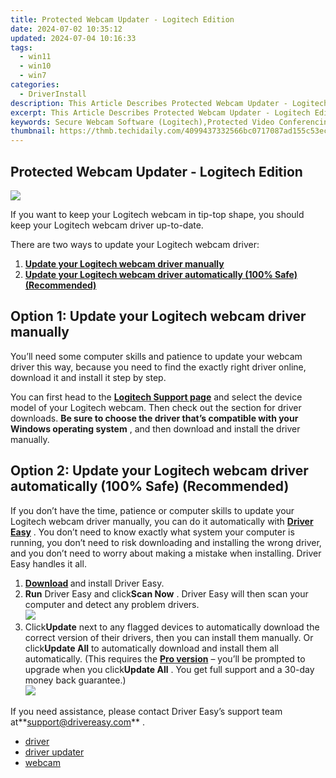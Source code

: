 ```yaml
---
title: Protected Webcam Updater - Logitech Edition
date: 2024-07-02 10:35:12
updated: 2024-07-04 10:16:33
tags:
  - win11
  - win10
  - win7
categories:
  - DriverInstall
description: This Article Describes Protected Webcam Updater - Logitech Edition
excerpt: This Article Describes Protected Webcam Updater - Logitech Edition
keywords: Secure Webcam Software (Logitech),Protected Video Conferencing (Webcam),Logitech Privacy-Enhanced Camera Update,Safeguarded Online Camera Applications,Enhanced Security for Logitech Cameras,Secure Logitech Webcam Updates,Improved Privacy Settings (Logitech)
thumbnail: https://thmb.techidaily.com/4099437332566bc0717087ad155c53eccdb95fb25198b821350f08a36ef32c9d.jpg
---
```


## Protected Webcam Updater - Logitech Edition

![](https://images.drivereasy.com/wp-content/uploads/2018/07/img_5b56c4f0a3b99.jpg)

 If you want to keep your Logitech webcam in tip-top shape, you should keep your Logitech webcam driver up-to-date.

There are two ways to update your Logitech webcam driver:

1. [**Update your Logitech webcam driver manually**](#method1)
2. **[Update your Logitech webcam driver automatically (100% Safe) (Recommended)](#method2)**

## Option 1: Update your Logitech webcam driver manually

 You’ll need some computer skills and patience to update your webcam driver this way, because you need to find the exactly right driver online, download it and install it step by step.

 You can first head to the **[Logitech Support page](https://support.logitech.com/en%5Fus/downloads)**  and select the device model of your Logitech webcam. Then check out the section for driver downloads. **Be sure to choose the driver that’s compatible with your Windows operating system** , and then download and install the driver manually.

## Option 2: Update your Logitech webcam driver automatically (100% Safe) (Recommended)

 If you don’t have the time, patience or computer skills to update your Logitech webcam driver manually, you can do it automatically with **[Driver Easy](https://tools.techidaily.com/drivereasy/download/)**  . You don’t need to know exactly what system your computer is running, you don’t need to risk downloading and installing the wrong driver, and you don’t need to worry about making a mistake when installing. Driver Easy handles it all.

1. **[Download](https://tools.techidaily.com/drivereasy/download/) [](https://tools.techidaily.com/drivereasy/download/)**  and install Driver Easy.
2. **Run** Driver Easy and click**Scan Now** . Driver Easy will then scan your computer and detect any problem drivers.  
![](https://images.drivereasy.com/wp-content/uploads/2018/09/img_5b9642ac73300.jpg)
3. Click**Update** next to any flagged devices to automatically download the correct version of their drivers, then you can install them manually. Or click**Update All** to automatically download and install them all automatically. (This requires the **[Pro version](https://tools.techidaily.com/drivereasy/download/)**  – you’ll be prompted to upgrade when you click**Update All** . You get full support and a 30-day money back guarantee.)  
![](https://images.drivereasy.com/wp-content/uploads/2018/09/img_5ba9ec89101ab.jpg)

 If you need assistance, please contact Driver Easy’s support team at**<support@drivereasy.com>** .  

* [driver](https://tools.techidaily.com/drivereasy/download/)
* [driver updater](https://store.drivereasy.com/order/cart.php?PRODS=4731822&QTY=1&AFFILIATE=108875)
* [webcam](https://tools.techidaily.com/drivereasy/download/)

<ins class="adsbygoogle"
     style="display:block"
     data-ad-format="autorelaxed"
     data-ad-client="ca-pub-7571918770474297"
     data-ad-slot="1223367746"></ins>



<ins class="adsbygoogle"
     style="display:block"
     data-ad-client="ca-pub-7571918770474297"
     data-ad-slot="8358498916"
     data-ad-format="auto"
     data-full-width-responsive="true"></ins>
